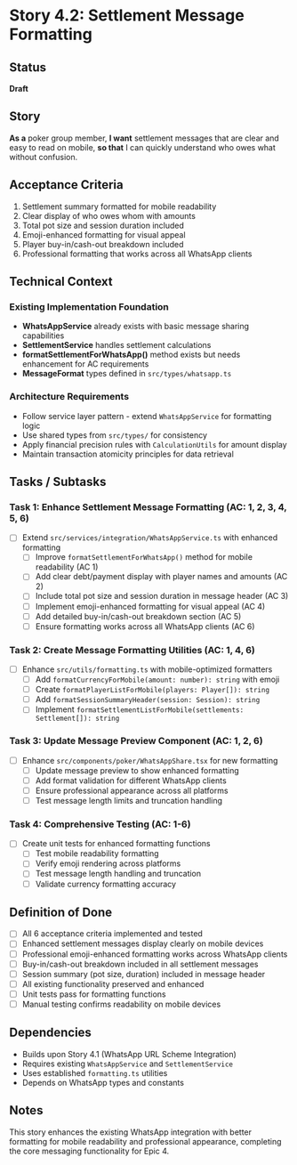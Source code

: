 # Story 4.2: Settlement Message Formatting

## Status  
**Draft** 

## Story
**As a** poker group member,
**I want** settlement messages that are clear and easy to read on mobile,
**so that** I can quickly understand who owes what without confusion.

## Acceptance Criteria
1. Settlement summary formatted for mobile readability
2. Clear display of who owes whom with amounts
3. Total pot size and session duration included
4. Emoji-enhanced formatting for visual appeal
5. Player buy-in/cash-out breakdown included
6. Professional formatting that works across all WhatsApp clients

## Technical Context

### Existing Implementation Foundation
- **WhatsAppService** already exists with basic message sharing capabilities
- **SettlementService** handles settlement calculations
- **formatSettlementForWhatsApp()** method exists but needs enhancement for AC requirements
- **MessageFormat** types defined in `src/types/whatsapp.ts`

### Architecture Requirements
- Follow service layer pattern - extend `WhatsAppService` for formatting logic
- Use shared types from `src/types/` for consistency
- Apply financial precision rules with `CalculationUtils` for amount display
- Maintain transaction atomicity principles for data retrieval

## Tasks / Subtasks

### Task 1: Enhance Settlement Message Formatting (AC: 1, 2, 3, 4, 5, 6)
- [ ] Extend `src/services/integration/WhatsAppService.ts` with enhanced formatting
  - [ ] Improve `formatSettlementForWhatsApp()` method for mobile readability (AC 1)
  - [ ] Add clear debt/payment display with player names and amounts (AC 2)
  - [ ] Include total pot size and session duration in message header (AC 3)
  - [ ] Implement emoji-enhanced formatting for visual appeal (AC 4)
  - [ ] Add detailed buy-in/cash-out breakdown section (AC 5)
  - [ ] Ensure formatting works across all WhatsApp clients (AC 6)

### Task 2: Create Message Formatting Utilities (AC: 1, 4, 6)
- [ ] Enhance `src/utils/formatting.ts` with mobile-optimized formatters
  - [ ] Add `formatCurrencyForMobile(amount: number): string` with emoji
  - [ ] Create `formatPlayerListForMobile(players: Player[]): string`
  - [ ] Add `formatSessionSummaryHeader(session: Session): string`
  - [ ] Implement `formatSettlementListForMobile(settlements: Settlement[]): string`

### Task 3: Update Message Preview Component (AC: 1, 2, 6)
- [ ] Enhance `src/components/poker/WhatsAppShare.tsx` for new formatting
  - [ ] Update message preview to show enhanced formatting
  - [ ] Add format validation for different WhatsApp clients
  - [ ] Ensure professional appearance across all platforms
  - [ ] Test message length limits and truncation handling

### Task 4: Comprehensive Testing (AC: 1-6)
- [ ] Create unit tests for enhanced formatting functions
  - [ ] Test mobile readability formatting
  - [ ] Verify emoji rendering across platforms
  - [ ] Test message length handling and truncation
  - [ ] Validate currency formatting accuracy

## Definition of Done
- [ ] All 6 acceptance criteria implemented and tested
- [ ] Enhanced settlement messages display clearly on mobile devices
- [ ] Professional emoji-enhanced formatting works across WhatsApp clients
- [ ] Buy-in/cash-out breakdown included in all settlement messages
- [ ] Session summary (pot size, duration) included in message header
- [ ] All existing functionality preserved and enhanced
- [ ] Unit tests pass for formatting functions
- [ ] Manual testing confirms readability on mobile devices

## Dependencies
- Builds upon Story 4.1 (WhatsApp URL Scheme Integration)
- Requires existing `WhatsAppService` and `SettlementService`
- Uses established `formatting.ts` utilities
- Depends on WhatsApp types and constants

## Notes
This story enhances the existing WhatsApp integration with better formatting for mobile readability and professional appearance, completing the core messaging functionality for Epic 4.